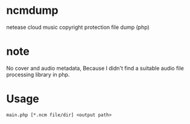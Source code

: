 # ncmdump
netease cloud music copyright protection file dump (php)

# note
No cover and audio metadata, Because I didn't find a suitable audio file processing library in php.

# Usage
```main.php [*.ncm file/dir] <output path>```